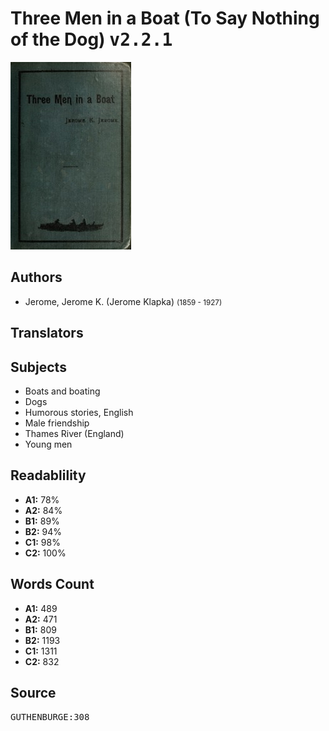 # Three Men in a Boat (To Say Nothing of the Dog) <kbd>v2.2.1</kbd>

![](./cover.medium.jpg "")

## Authors


 - Jerome, Jerome K. (Jerome Klapka) <small>(1859 - 1927)</small>

## Translators



## Subjects


 - Boats and boating
 - Dogs
 - Humorous stories, English
 - Male friendship
 - Thames River (England)
 - Young men

## Readablility


 - **A1:** 78%
 - **A2:** 84%
 - **B1:** 89%
 - **B2:** 94%
 - **C1:** 98%
 - **C2:** 100%

## Words Count


 - **A1:** 489
 - **A2:** 471
 - **B1:** 809
 - **B2:** 1193
 - **C1:** 1311
 - **C2:** 832

## Source


<kbd>GUTHENBURGE:308</kbd>
